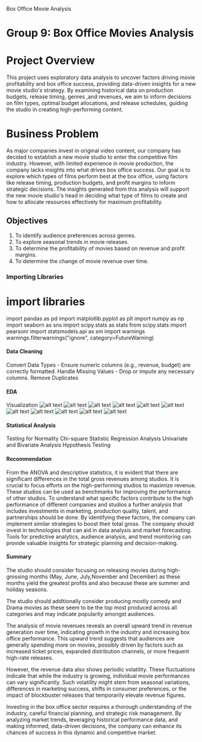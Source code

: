 Box Office Movie Analysis
# **Group 9: Box Office Movies Analysis**
# **Project Overview**
This project uses exploratory data analysis to uncover factors driving movie profitability and box office success, providing data-driven insights for a new movie studio's strategy. By examining historical data on production budgets, release timing, genres ,and revenues, we aim to inform decisions on film types, optimal budget allocations, and release schedules, guiding the studio in creating high-performing content.
# **Business Problem**
As major companies invest in original video content, our company has decided to establish a new movie studio to enter the competitive film industry. However, with limited experience in movie production, the company lacks insights into what drives box office success. Our goal is to explore which types of films perform best at the box office, using factors like release timing, production budgets, and profit margins to inform strategic decisions. The insights generated from this analysis will support the new movie studio's head in deciding what type of films to create and how to allocate resources effectively for maximum profitability.
## **Objectives** 
1. To identify audience preferences across genres.
2. To explore seasonal trends in movie releases.
3. To determine the profitability of movies based on revenue and profit margins.
4. To determine the change of movie revenue over time.
### Importing Libraries
# import libraries 
import pandas as pd
import matplotlib.pyplot as plt
import numpy as np
import seaborn as sns
import scipy.stats as stats
from scipy.stats import pearsonr
import statsmodels.api as sm
import warnings 
warnings.filterwarnings("ignore", category=FutureWarning)
#### Data Cleaning
Convert Data Types - Ensure numeric columns (e.g., revenue, budget) are correctly formatted.
Handle Missing Values - Drop or impute any necessary columns.
Remove Duplicates
#### EDA
Visualization
![alt text](image.png)
![alt text](image-1.png)
![alt text](image-2.png)
![alt text](image-3.png)
![alt text](image-4.png)
![alt text](image-5.png)
![alt text](image-6.png)
![alt text](image-7.png)
![alt text](image-8.png)
![alt text](image-9.png)
![alt text](image-10.png)
#### Statistical Analysis
Testing for Normality
Chi-square Statistic
Regression Analysis
Univariate and Bivariate Analysis
Hypothesis Testing
#### Recommendation
From the ANOVA and descriptive statistics, it is evident that there are significant differences in the total gross revenues among studios. It is crucial to focus efforts on the high-performing studios to maximize revenue. These studios can be used as benchmarks for improving the performance of other studios.
To understand what specific factors contribute to the high performance of different companies and studios a further analysis that includes investments in marketing, production quality, talent, and partnerships should be done. By identifying these factors, the company can implement similar strategies to boost their total gross.
The company should invest in technologies that can aid in data analysis and market forecasting. Tools for predictive analytics, audience analysis, and trend monitoring can provide valuable insights for strategic planning and decision-making.
#### Summary 
The studio should consider focusing on releasing movies during high-grossing months (May, June, July,November and December) as these months yield the greatest profits and also because these
are summer and holiday seasons.

The studio should additionally consider producing mostly comedy and Drama movies as these seem to be the top most produced across all categories and may indicate popularity amongst audiences.

The analysis of movie revenues reveals an overall upward trend in revenue generation over time, indicating growth in the industry and increasing box office performance. This upward trend suggests that audiences are generally spending more on movies, possibly driven by factors such as increased ticket prices, expanded distribution channels, or more frequent high-rate releases.

However, the revenue data also shows periodic volatility. These fluctuations indicate that while the industry is growing, individual movie performances can vary significantly. Such volatility might stem from seasonal variations, differences in marketing success, shifts in consumer preferences, or the impact of blockbuster releases that temporarily elevate revenue figures.

Investing in the box office sector requires a thorough understanding of the industry, careful financial planning, and strategic risk management. By analyzing market trends, leveraging historical performance data, and making informed, data-driven decisions, the company can enhance its chances of success in this dynamic and competitive market.

